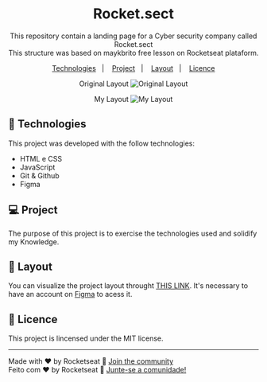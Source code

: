<h1 align="center"> Rocket.sect </h1>

<p align="center">
This repository contain a landing page for a Cyber security company called Rocket.sect
<br> This structure was based on <a href"https://github.com/maykbrito" target""> maykbrito </a> free lesson on Rocketseat plataform.</br>
</p>

<p align="center">
  <a href="#-Technologies">Technologies</a>&nbsp;&nbsp;&nbsp;|&nbsp;&nbsp;&nbsp;
  <a href="#-Project">Project</a>&nbsp;&nbsp;&nbsp;|&nbsp;&nbsp;&nbsp;
  <a href="#-Layout">Layout</a>&nbsp;&nbsp;&nbsp;|&nbsp;&nbsp;&nbsp;
  <a href="#memo-licença">Licence</a>
</p>

<p align="center">Original Layout
  <img alt="Original Layout" src="https://imagizer.imageshack.com/v2/1669x939q90/924/3iuKVQ.jpg" widht="100%">
</p>

<p align="center">My Layout
  <img alt="My Layout" src="https://imagizer.imageshack.com/v2/1669x939q90/924/wEIgif.jpg" widht="100%">
</p>

## 🚀 Technologies

This project was developed with the follow technologies:

- HTML e CSS
- JavaScript
- Git & Github
- Figma

## 💻 Project

The purpose of this project is to exercise the technologies used and solidify my Knowledge.

## 🔖 Layout

You can visualize the project layout throught [THIS LINK](<https://www.figma.com/file/cbbTGBFSVdBtE5K7BVjXIQ/Explorer-(Copy)?node-id=16%3A106&t=Kt0yeLwxrl14P1Sv-1>). It's necessary to have an account on [Figma](https://figma.com) to acess it.

## :memo: Licence

This project is lincensed under the MIT license.

---

Made with ♥ by Rocketseat :wave: [Join the community](https://discord.gg/rocketseat)
<br>Feito com ♥ by Rocketseat :wave: [Junte-se a comunidade!](https://discord.gg/rocketseat)</br>

